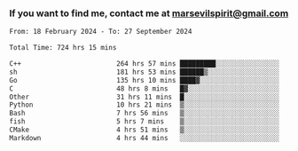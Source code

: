 ### If you want to find me, contact me at marsevilspirit@gmail.com

<!--
**marsevilspirit/marsevilspirit** is a ✨ _special_ ✨ repository because its `README.md` (this file) appears on your GitHub profile.

Here are some ideas to get you started:

- 🔭 I’m currently working on ...
- 🌱 I’m currently learning ...
- 👯 I’m looking to collaborate on ...
- 🤔 I’m looking for help with ...
- 💬 Ask me about ...
- 📫 How to reach me: ...
- 😄 Pronouns: ...
- ⚡ Fun fact: ...
-->
<!--START_SECTION:waka-->

```txt
From: 18 February 2024 - To: 27 September 2024

Total Time: 724 hrs 15 mins

C++                        264 hrs 57 mins █████████░░░░░░░░░░░░░░░░   36.58 %
sh                         181 hrs 53 mins ██████▒░░░░░░░░░░░░░░░░░░   25.11 %
Go                         135 hrs 10 mins ████▓░░░░░░░░░░░░░░░░░░░░   18.66 %
C                          48 hrs 8 mins   █▓░░░░░░░░░░░░░░░░░░░░░░░   06.65 %
Other                      31 hrs 11 mins  █░░░░░░░░░░░░░░░░░░░░░░░░   04.31 %
Python                     10 hrs 21 mins  ▒░░░░░░░░░░░░░░░░░░░░░░░░   01.43 %
Bash                       7 hrs 56 mins   ▒░░░░░░░░░░░░░░░░░░░░░░░░   01.10 %
fish                       5 hrs 7 mins    ▒░░░░░░░░░░░░░░░░░░░░░░░░   00.71 %
CMake                      4 hrs 51 mins   ▒░░░░░░░░░░░░░░░░░░░░░░░░   00.67 %
Markdown                   4 hrs 44 mins   ░░░░░░░░░░░░░░░░░░░░░░░░░   00.65 %
```

<!--END_SECTION:waka-->
